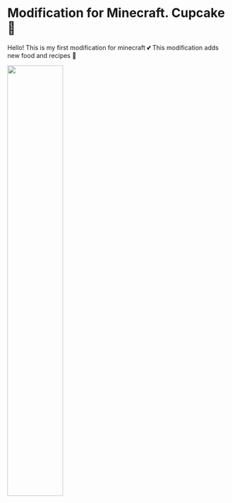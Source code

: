 # Modification for Minecraft. Cupcake 🧁

Hello! This is my first modification for minecraft
💕
This modification adds new food and recipes 🍰

<code><img width="50%" src="https://i.postimg.cc/Y9q8jLWY/cupcake.png"></code>